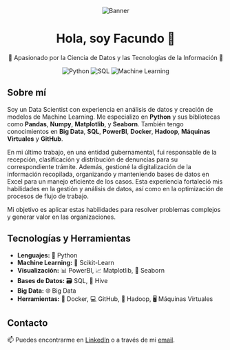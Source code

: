 <!-- Banner -->
<p align="center">
  <img src="https://drive.google.com/uc?export=view&id=1FCu9K96RGp4e_w6-k7cxgWek0x3Rdgwx" alt="Banner">
</p>

<!-- Título -->
<h1 align="center">Hola, soy Facundo 👋</h1>

<!-- Descripción -->
<p align="center">🌟 Apasionado por la Ciencia de Datos y las Tecnologías de la Información 🌟</p>

<!-- Badges (Opcional) -->
<p align="center">
  <img src="https://img.shields.io/badge/Data%20Science-Python-blue" alt="Python">
  <img src="https://img.shields.io/badge/SQL-PowerBI-ff69b4" alt="SQL">
  <img src="https://img.shields.io/badge/Machine%20Learning-Scikit--Learn-yellow" alt="Machine Learning">
</p>

<!-- Sobre mí -->
## Sobre mí
Soy un Data Scientist con experiencia en análisis de datos y creación de modelos de Machine Learning. Me especializo en **Python** y sus bibliotecas como **Pandas**, **Numpy**, **Matplotlib**, y **Seaborn**. También tengo conocimientos en **Big Data**, **SQL**, **PowerBI**, **Docker**, **Hadoop**, **Máquinas Virtuales** y **GitHub**.

En mi último trabajo, en una entidad gubernamental, fui responsable de la recepción, clasificación y distribución de denuncias para su correspondiente trámite. Además, gestioné la digitalización de la información recopilada, organizando y manteniendo bases de datos en Excel para un manejo eficiente de los casos. Esta experiencia fortaleció mis habilidades en la gestión y análisis de datos, así como en la optimización de procesos de flujo de trabajo.

Mi objetivo es aplicar estas habilidades para resolver problemas complejos y generar valor en las organizaciones.

## Tecnologías y Herramientas
- **Lenguajes:** 🐍 Python
- **Machine Learning:** 🤖 Scikit-Learn
- **Visualización:** 📊 PowerBI, 📈 Matplotlib, 🌈 Seaborn
- **Bases de Datos:** 🗃️ SQL, 🐝 Hive
- **Big Data:** 🌐 Big Data
- **Herramientas:** 🐳 Docker, 💻 GitHub, 📡 Hadoop, 🖥️ Máquinas Virtuales

## Contacto
📫 Puedes encontrarme en [LinkedIn](www.linkedin.com/in/facundo-dispenza-2ab560298) o a través de mi [email](dispenzafacu6@gmail.com).


